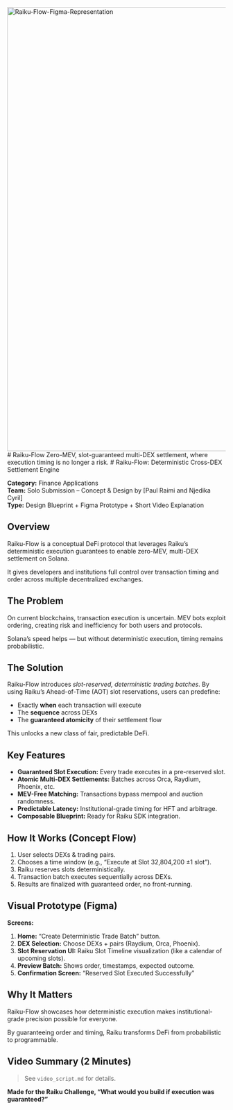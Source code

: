 <img width="1536" height="1024" alt="Raiku-Flow-Figma-Representation" src="https://github.com/user-attachments/assets/b7afe101-8e9f-4e39-bdd8-c924ddf74df4" />
# Raiku-Flow
Zero-MEV, slot-guaranteed multi-DEX settlement, where execution timing is no longer a risk.
# Raiku-Flow: Deterministic Cross-DEX Settlement Engine

**Category:** Finance Applications  
**Team:** Solo Submission – Concept & Design by [Paul Raimi and Njedika Cyril]  
**Type:** Design Blueprint + Figma Prototype + Short Video Explanation


## Overview

Raiku-Flow is a conceptual DeFi protocol that leverages Raiku’s deterministic execution guarantees to enable zero-MEV, multi-DEX settlement on Solana.

It gives developers and institutions full control over transaction timing and order across multiple decentralized exchanges.


## The Problem

On current blockchains, transaction execution is uncertain. MEV bots exploit ordering, creating risk and inefficiency for both users and protocols.

Solana’s speed helps — but without deterministic execution, timing remains probabilistic.


## The Solution

Raiku-Flow introduces *slot-reserved, deterministic trading batches*. By using Raiku’s Ahead-of-Time (AOT) slot reservations, users can predefine:

- Exactly **when** each transaction will execute
- The **sequence** across DEXs
- The **guaranteed atomicity** of their settlement flow

This unlocks a new class of fair, predictable DeFi.


## Key Features

- **Guaranteed Slot Execution:** Every trade executes in a pre-reserved slot.
- **Atomic Multi-DEX Settlements:** Batches across Orca, Raydium, Phoenix, etc.
- **MEV-Free Matching:** Transactions bypass mempool and auction randomness.
- **Predictable Latency:** Institutional-grade timing for HFT and arbitrage.
- **Composable Blueprint:** Ready for Raiku SDK integration.


## How It Works (Concept Flow)

1. User selects DEXs & trading pairs.
2. Chooses a time window (e.g., “Execute at Slot 32,804,200 ±1 slot”).
3. Raiku reserves slots deterministically.
4. Transaction batch executes sequentially across DEXs.
5. Results are finalized with guaranteed order, no front-running.


## Visual Prototype (Figma)

**Screens:**
1. **Home:** “Create Deterministic Trade Batch” button.
2. **DEX Selection:** Choose DEXs + pairs (Raydium, Orca, Phoenix).
3. **Slot Reservation UI:** Raiku Slot Timeline visualization (like a calendar of upcoming slots).
4. **Preview Batch:** Shows order, timestamps, expected outcome.
5. **Confirmation Screen:** “Reserved Slot Executed Successfully”


## Why It Matters

Raiku-Flow showcases how deterministic execution makes institutional-grade precision possible for everyone.

By guaranteeing order and timing, Raiku transforms DeFi from probabilistic to programmable.


## Video Summary (2 Minutes)

> See `video_script.md` for details.



**Made for the Raiku Challenge, “What would you build if execution was guaranteed?”**
